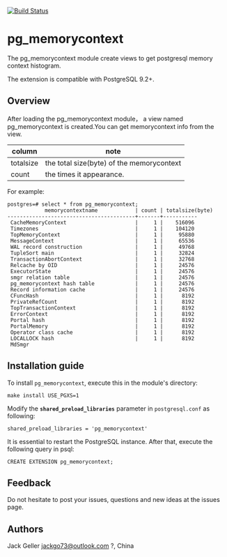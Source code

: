 [![Build Status](https://travis-ci.org/mutex73/pg_memorycontext.svg?branch=master)](https://travis-ci.org/mutex73/pg_memorycontext)

# pg_memorycontext

The pg_memorycontext module create views to get postgresql memory context histogram.

The extension is compatible with PostgreSQL 9.2+.
## Overview
After loading the pg_memorycontext module， a view named pg_memorycontext is created.You can get memorycontext info from the view.

| column | note | 
| --------- |------| 
| totalsize | the total size(byte) of the memorycontext |
| count |  the times it appearance. |


For example:
```plpgsql
postgres=# select * from pg_memorycontext;
            memorycontextname            | count | totalsize(byte)
-----------------------------------------+-------+-----------
 CacheMemoryContext                      |     1 |    516096
 Timezones                               |     1 |    104120
 TopMemoryContext                        |     1 |     95880
 MessageContext                          |     1 |     65536
 WAL record construction                 |     1 |     49768
 TupleSort main                          |     1 |     32824
 TransactionAbortContext                 |     1 |     32768
 Relcache by OID                         |     1 |     24576
 ExecutorState                           |     1 |     24576
 smgr relation table                     |     1 |     24576
 pg_memorycontext hash table             |     1 |     24576
 Record information cache                |     1 |     24576
 CFuncHash                               |     1 |      8192
 PrivateRefCount                         |     1 |      8192
 TopTransactionContext                   |     1 |      8192
 ErrorContext                            |     1 |      8192
 Portal hash                             |     1 |      8192
 PortalMemory                            |     1 |      8192
 Operator class cache                    |     1 |      8192
 LOCALLOCK hash                          |     1 |      8192
 MdSmgr
```
## Installation guide

To install `pg_memorycontext`, execute this in the module's directory:
```shell
make install USE_PGXS=1
```
Modify the **`shared_preload_libraries`** parameter in `postgresql.conf` as following:
```
shared_preload_libraries = 'pg_memorycontext'
```
It is essential to restart the PostgreSQL instance. After that, execute the following query in psql:
```plpgsql
CREATE EXTENSION pg_memorycontext;
```

## Feedback

Do not hesitate to post your issues, questions and new ideas at the issues page.

## Authors

Jack Geller <jackgo73@outlook.com> ?, China
